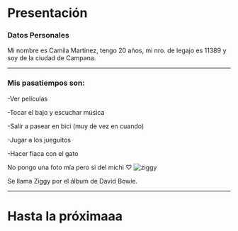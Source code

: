 # Presentación
### Datos Personales
Mi nombre es Camila Martinez, tengo 20 años, mi nro. de legajo es 11389 y soy de la ciudad de Campana. 

***
### Mis pasatiempos son:
-Ver películas

-Tocar el bajo y escuchar música

-Salir a pasear en bici (muy de vez en cuando)

-Jugar a los jueguitos

-Hacer fiaca con el gato

No pongo una foto mía pero si del michi ♡
![ziggy](https://i.imgur.com/gQLNy2U.jpeg)

Se llama Ziggy por el álbum de David Bowie.
***

# Hasta la próximaaa

